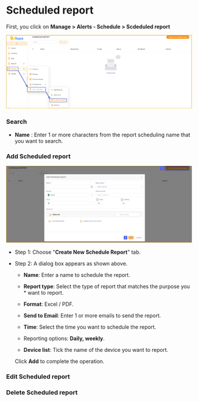 # Scheduled report

First, you click on **Manage > Alerts - Schedule > Scdeduled report**

<span style="display:block;text-align:left">![active device ](/docs/assets/images/web-english/notifications/scheduled-report.png)

### Search

* **Name**  : Enter 1 or more characters from the report scheduling name that you want to search.

### Add Scheduled report

<span style="display:block;text-align:left">![active device ](/docs/assets/images/web-english/notifications/add-scheduled-report.png)


- Step 1: Choose "**Create New Schedule Report**" tab.

- Step 2: A dialog box appears as shown above.

    * **Name**: Enter a name to schedule the report.
 
    * **Report type**: Select the type of report that matches the purpose you * want to report.
 
    * **Format**: Excel / PDF.
 
    * **Send to Email**: Enter 1 or more emails to send the report.
 
    * **Time**: Select the time you want to schedule the report.
 
    * Reporting options: **Daily, weekly**.
 
    * **Device list**: Tick the name of the device you want to report.
 
     Click **Add** to complete the operation.

### Edit Scheduled report

### Delete Scheduled report